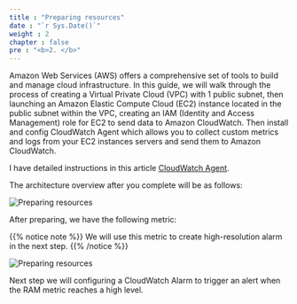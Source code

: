 ```yaml
---
title : "Preparing resources"
date : "`r Sys.Date()`"
weight : 2
chapter : false
pre : "<b>2. </b>"
---
```


Amazon Web Services (AWS) offers a comprehensive set of tools to build and manage cloud infrastructure. In this guide, we will walk through the process of creating a Virtual Private Cloud (VPC) with 1 public subnet, then launching an Amazon Elastic Compute Cloud (EC2) instance located in the public subnet within the VPC, creating an IAM (Identity and Access Management) role for EC2 to send data to Amazon CloudWatch. Then install and config CloudWatch Agent which allows you to collect custom metrics and logs from your EC2 instances servers and send them to Amazon CloudWatch.

I have detailed instructions in this article [CloudWatch Agent](https://nghiant2103.github.io/00001-cloudwatch-agent).

The architecture overview after you complete will be as follows:

![Preparing resources](/images/arc-cw-agent-main.png)

After preparing, we have the following metric:

{{% notice note %}}
We will use this metric to create high-resolution alarm in the next step.
{{% /notice %}}

![Preparing resources](/images/2-preparation/001-preparation.png)

Next step we will configuring a CloudWatch Alarm to trigger an alert when the RAM metric reaches a high level.